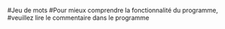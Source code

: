 #Jeu de mots
#Pour mieux comprendre la fonctionnalité du programme, 
#veuillez lire le commentaire dans le programme